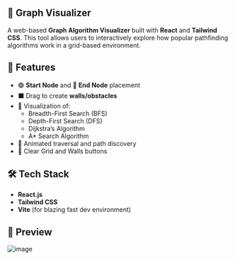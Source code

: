 ## 🧠 Graph Visualizer

A web-based **Graph Algorithm Visualizer** built with **React** and **Tailwind CSS**. This tool allows users to interactively explore how popular pathfinding algorithms work in a grid-based environment.

## 🚀 Features

- 🟢 **Start Node** and 🔴 **End Node** placement
- ⬛ Drag to create **walls/obstacles**
- 📍 Visualization of:
  - Breadth-First Search (BFS)
  - Depth-First Search (DFS)
  - Dijkstra’s Algorithm
  - A* Search Algorithm
- 🌈 Animated traversal and path discovery
- 🧼 Clear Grid and Walls buttons

## 🛠 Tech Stack

- **React.js**
- **Tailwind CSS**
- **Vite** (for blazing fast dev environment)

## 📸 Preview

![image](https://github.com/user-attachments/assets/5978d61d-dbf6-480d-bf6f-483c1fbb96c3)


